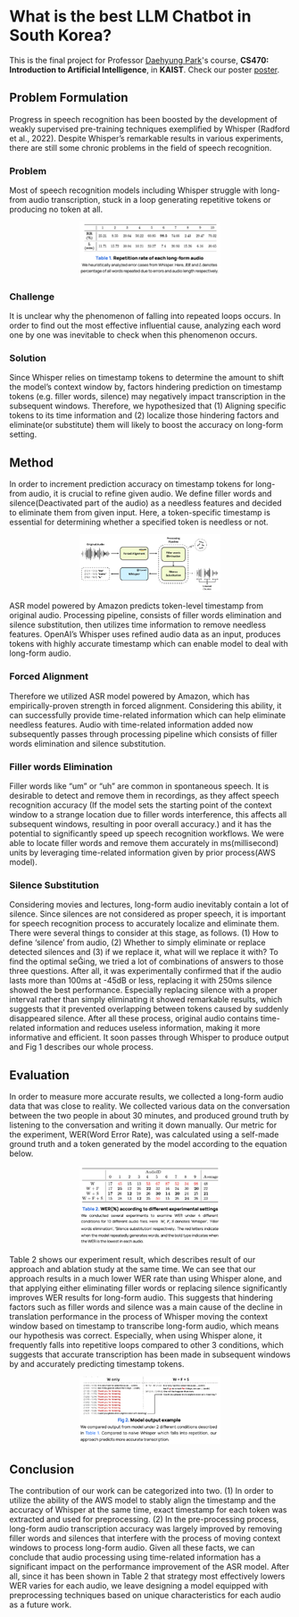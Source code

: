 # What is the best LLM Chatbot in South Korea?
This is the final project for Professor [Daehyung Park](https://sites.google.com/site/daehyungpark)'s course, **CS470: Introduction to Artificial Intelligence**, in **KAIST**.
Check our poster [poster](https://drive.google.com/file/d/1DkdCQA2iFCr-5cryAgEMVAc2QEJIi1Jh/view?usp=sharing).

## Problem Formulation
Progress in speech recognition has been boosted by the development of weakly supervised pre-training techniques exemplified by Whisper (Radford et al., 2022). Despite Whisper’s remarkable results in various experiments, there are still some chronic problems in the field of speech recognition.

### Problem
Most of speech recognition models including Whisper struggle with long-from audio transcription, stuck in a loop generating repetitive tokens or producing no token at all.

<p align="center">
  <img src="/Figure/table1.png" width="50%" alt="Table 1">
</p>


### Challenge
It is unclear why the phenomenon of falling into repeated loops occurs. In order to find out the most effective influential cause, analyzing each word one by one was inevitable to check when this phenomenon occurs.

### Solution
Since Whisper relies on timestamp tokens to determine the amount to shift the model’s context window by, factors hindering prediction on timestamp tokens (e.g. filler words, silence) may negatively impact transcription in the subsequent windows.
Therefore, we hypothesized that (1) Aligning specific tokens to its time information and (2) localize those hindering factors and eliminate(or substitute) them will likely to boost the accuracy on long-form setting.


## Method
In order to increment prediction accuracy on timestamp tokens for long-from audio, it is crucial to refine given audio. We define filler words and silence(Deactivated part of the audio) as a needless features and decided to eliminate them from given input. Here, a token-specific timestamp is essential for determining whether a specified token is needless or not.

<p align="center">
  <img src="/Figure/pipeline.png" width="50%" alt="Figure 1">
</p>

ASR model powered by Amazon predicts token-level timestamp from original audio. Processing pipeline, consists of filler words elimination and silence substitution, then utilizes time information to remove needless features. OpenAI’s Whisper uses refined audio data as an input, produces tokens with highly accurate timestamp which can enable model to deal with long-form audio.

### Forced Alignment
Therefore we utilized ASR model powered by Amazon, which has empirically-proven strength in forced alignment. Considering this ability, it can successfully provide time-related information which can help eliminate needless features. Audio with time-related information added now subsequently passes through processing pipeline which consists of filler words elimination and silence substitution.

### Filler words Elimination
Filler words like “um” or “uh” are common in spontaneous speech. It is desirable to detect and remove them in recordings, as they affect speech recognition accuracy (If the model sets the starting point of the context window to a strange location due to filler words interference, this affects all subsequent windows, resulting in poor overall accuracy.) and it has the potential to significantly speed up speech recognition workflows. We were able to locate filler words and remove them accurately in ms(millisecond) units by leveraging time-related information given by prior process(AWS model).

### Silence Substitution
Considering movies and lectures, long-form audio inevitably contain a lot of silence. Since silences are not considered as proper speech, it is important for speech recognition process to accurately localize and eliminate them.
There were several things to consider at this stage, as follows. (1) How to define ‘silence’ from audio, (2) Whether to simply eliminate or replace detected silences and (3) if we replace it, what will we replace it with? To find the optimal seing, we tried a lot of combinations of answers to those three questions. After all, it was experimentally confirmed that if the audio lasts more than 100ms at -45dB or less, replacing it with 250ms silence showed the best performance. Especially replacing silence with a proper interval rather than simply eliminating it showed remarkable results, which suggests that it prevented overlapping between tokens caused by suddenly disappeared silence.
After all these process, original audio contains time-related information and reduces useless information, making it more informative and efficient. It soon passes through Whisper to produce output and Fig 1 describes our whole process.

## Evaluation
In order to measure more accurate results, we collected a long-form audio data that was close to reality. We collected various data on the conversation between the two people in about 30 minutes, and produced ground truth by listening to the conversation and writing it down manually. Our metric for the experiment, WER(Word Error Rate), was calculated using a self-made ground truth and a token generated by the model according to the equation below.

<p align="center">
  <img src="/Figure/table2.png" width="50%" alt="Table 2">
</p>

Table 2 shows our experiment result, which describes result of our approach and ablation study at the same time. We can see that our approach results in a much lower WER rate than using Whisper alone, and that applying either eliminating filler words or replacing silence significantly improves WER results for long-form audio. This suggests that hindering factors such as filler words and silence was a main cause of the decline in translation performance in the process of Whisper moving the context window based on timestamp to transcribe long-form audio, which means our hypothesis was correct. Especially, when using Whisper alone, it frequently falls into repetitive loops compared to other 3 conditions, which suggests that accurate transcription has been made in subsequent windows by and accurately predicting timestamp tokens.

<p align="center">
  <img src="/Figure/figure2.png" width="50%" alt="Figure 2">
</p>

## Conclusion
The contribution of our work can be categorized into two. (1) In order to utilize the ability of the AWS model to stably align the timestamp and the accuracy of Whisper at the same time, exact timestamp for each token was extracted and used for preprocessing. (2) In the pre-processing process, long-form audio transcription accuracy was largely improved by removing filler words and silences that interfere with the process of moving context windows to process long-form audio. Given all these facts, we can conclude that audio processing using time-related information has a significant impact on the performance improvement of the ASR model.
After all, since it has been shown in Table 2 that strategy most effectively lowers WER varies for each audio, we leave designing a model equipped with preprocessing techniques based on unique characteristics for each audio as a future work.
